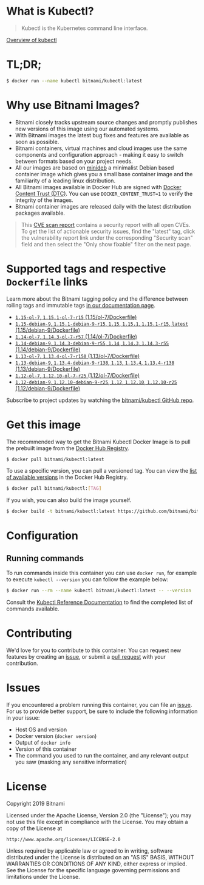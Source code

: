 
# What is Kubectl?

> Kubectl is the Kubernetes command line interface.

[Overview of kubectl](https://kubernetes.io/docs/reference/kubectl/overview/)

# TL;DR;

```bash
$ docker run --name kubectl bitnami/kubectl:latest
```

# Why use Bitnami Images?

* Bitnami closely tracks upstream source changes and promptly publishes new versions of this image using our automated systems.
* With Bitnami images the latest bug fixes and features are available as soon as possible.
* Bitnami containers, virtual machines and cloud images use the same components and configuration approach - making it easy to switch between formats based on your project needs.
* All our images are based on [minideb](https://github.com/bitnami/minideb) a minimalist Debian based container image which gives you a small base container image and the familiarity of a leading linux distribution.
* All Bitnami images available in Docker Hub are signed with [Docker Content Trust (DTC)](https://docs.docker.com/engine/security/trust/content_trust/). You can use `DOCKER_CONTENT_TRUST=1` to verify the integrity of the images.
* Bitnami container images are released daily with the latest distribution packages available.


> This [CVE scan report](https://quay.io/repository/bitnami/kubectl?tab=tags) contains a security report with all open CVEs. To get the list of actionable security issues, find the "latest" tag, click the vulnerability report link under the corresponding "Security scan" field and then select the "Only show fixable" filter on the next page.

# Supported tags and respective `Dockerfile` links

Learn more about the Bitnami tagging policy and the difference between rolling tags and immutable tags [in our documentation page](https://docs.bitnami.com/containers/how-to/understand-rolling-tags-containers/).


* [`1.15-ol-7`, `1.15.1-ol-7-r15` (1.15/ol-7/Dockerfile)](https://github.com/bitnami/bitnami-docker-kubectl/blob/1.15.1-ol-7-r15/1.15/ol-7/Dockerfile)
* [`1.15-debian-9`, `1.15.1-debian-9-r15`, `1.15`, `1.15.1`, `1.15.1-r15`, `latest` (1.15/debian-9/Dockerfile)](https://github.com/bitnami/bitnami-docker-kubectl/blob/1.15.1-debian-9-r15/1.15/debian-9/Dockerfile)
* [`1.14-ol-7`, `1.14.3-ol-7-r57` (1.14/ol-7/Dockerfile)](https://github.com/bitnami/bitnami-docker-kubectl/blob/1.14.3-ol-7-r57/1.14/ol-7/Dockerfile)
* [`1.14-debian-9`, `1.14.3-debian-9-r55`, `1.14`, `1.14.3`, `1.14.3-r55` (1.14/debian-9/Dockerfile)](https://github.com/bitnami/bitnami-docker-kubectl/blob/1.14.3-debian-9-r55/1.14/debian-9/Dockerfile)
* [`1.13-ol-7`, `1.13.4-ol-7-r150` (1.13/ol-7/Dockerfile)](https://github.com/bitnami/bitnami-docker-kubectl/blob/1.13.4-ol-7-r150/1.13/ol-7/Dockerfile)
* [`1.13-debian-9`, `1.13.4-debian-9-r138`, `1.13`, `1.13.4`, `1.13.4-r138` (1.13/debian-9/Dockerfile)](https://github.com/bitnami/bitnami-docker-kubectl/blob/1.13.4-debian-9-r138/1.13/debian-9/Dockerfile)
* [`1.12-ol-7`, `1.12.10-ol-7-r25` (1.12/ol-7/Dockerfile)](https://github.com/bitnami/bitnami-docker-kubectl/blob/1.12.10-ol-7-r25/1.12/ol-7/Dockerfile)
* [`1.12-debian-9`, `1.12.10-debian-9-r25`, `1.12`, `1.12.10`, `1.12.10-r25` (1.12/debian-9/Dockerfile)](https://github.com/bitnami/bitnami-docker-kubectl/blob/1.12.10-debian-9-r25/1.12/debian-9/Dockerfile)

Subscribe to project updates by watching the [bitnami/kubectl GitHub repo](https://github.com/bitnami/bitnami-docker-kubectl).

# Get this image

The recommended way to get the Bitnami Kubectl Docker Image is to pull the prebuilt image from the [Docker Hub Registry](https://hub.docker.com/r/bitnami/kubectl).

```bash
$ docker pull bitnami/kubectl:latest
```

To use a specific version, you can pull a versioned tag. You can view the [list of available versions](https://hub.docker.com/r/bitnami/kubectl/tags/) in the Docker Hub Registry.

```bash
$ docker pull bitnami/kubectl:[TAG]
```

If you wish, you can also build the image yourself.

```bash
$ docker build -t bitnami/kubectl:latest https://github.com/bitnami/bitnami-docker-kubectl.git
```

# Configuration

## Running commands

To run commands inside this container you can use `docker run`, for example to execute `kubectl --version` you can follow the example below:

```bash
$ docker run --rm --name kubectl bitnami/kubectl:latest -- --version
```

Consult the [Kubectl Reference Documentation](https://kubernetes.io/docs/reference/generated/kubectl/kubectl-commands) to find the completed list of commands available.

# Contributing

We'd love for you to contribute to this container. You can request new features by creating an [issue](https://github.com/bitnami/bitnami-docker-kubectl/issues), or submit a [pull request](https://github.com/bitnami/bitnami-docker-kubectl/pulls) with your contribution.

# Issues

If you encountered a problem running this container, you can file an [issue](https://github.com/bitnami/bitnami-docker-kubectl/issues). For us to provide better support, be sure to include the following information in your issue:

- Host OS and version
- Docker version (`docker version`)
- Output of `docker info`
- Version of this container
- The command you used to run the container, and any relevant output you saw (masking any sensitive information)

# License

Copyright 2019 Bitnami

Licensed under the Apache License, Version 2.0 (the "License");
you may not use this file except in compliance with the License.
You may obtain a copy of the License at

    http://www.apache.org/licenses/LICENSE-2.0

Unless required by applicable law or agreed to in writing, software
distributed under the License is distributed on an "AS IS" BASIS,
WITHOUT WARRANTIES OR CONDITIONS OF ANY KIND, either express or implied.
See the License for the specific language governing permissions and
limitations under the License.
